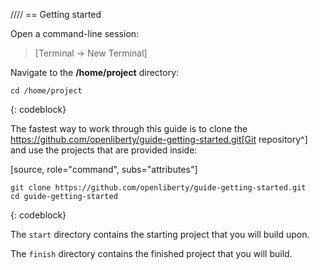 
////
== Getting started

Open a command-line session:

> [Terminal -> New Terminal]

Navigate to the **/home/project** directory:

```
cd /home/project
```
{: codeblock}

The fastest way to work through this guide is to clone the https://github.com/openliberty/guide-getting-started.git[Git repository^] and use the projects that are provided inside:

[source, role="command", subs="attributes"]
```
git clone https://github.com/openliberty/guide-getting-started.git
cd guide-getting-started
```
{: codeblock}


The `start` directory contains the starting project that you will build upon.

The `finish` directory contains the finished project that you will build.
